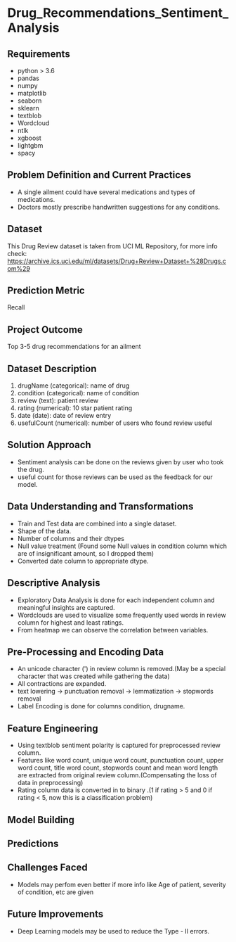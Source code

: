 # Drug_Recommendations_Sentiment_Analysis

## Requirements
- python > 3.6
- pandas
- numpy
- matplotlib
- seaborn
- sklearn
- textblob
- Wordcloud
- ntlk
- xgboost
- lightgbm  
- spacy

## Problem Definition and Current Practices
  - A single ailment could have several medications and types of medications. 
  - Doctors mostly prescribe handwritten suggestions for any conditions.

## Dataset

  This Drug Review dataset is taken from UCI ML Repository, for more info check: https://archive.ics.uci.edu/ml/datasets/Drug+Review+Dataset+%28Drugs.com%29

## Prediction Metric
  Recall
  
## Project Outcome
  Top 3-5 drug recommendations for an ailment

## Dataset Description
  1. drugName (categorical): name of drug
  2. condition (categorical): name of condition
  3. review (text): patient review
  4. rating (numerical): 10 star patient rating
  5. date (date): date of review entry
  6. usefulCount (numerical): number of users who found review useful

## Solution Approach
  - Sentiment analysis can be done on the reviews given by user who took the drug.
  - useful count for those reviews can be used as the feedback for our model.

## Data Understanding and Transformations
  * Train and Test data are combined into a single dataset.
  * Shape of the data.
  * Number of columns and their dtypes
  * Null value treatment (Found some Null values in condition column which are of insignificant amount, so I dropped them)
  * Converted date column to appropriate dtype.

## Descriptive Analysis
  * Exploratory Data Analysis is done for each independent column and meaningful insights are captured.
  * Wordclouds are used to visualize some frequently used words in review column for highest and least ratings.
  * From heatmap we can observe the correlation between variables.

## Pre-Processing and Encoding Data
  * An unicode character (&#039;) in review column is removed.(May be a special character that was created while gathering the data)
  * All contractions are expanded.
  * text lowering -> punctuation removal -> lemmatization -> stopwords removal
  * Label Encoding is done for columns condition, drugname.

## Feature Engineering
  * Using textblob sentiment polarity is captured for preprocessed review column.
  * Features like word count, unique word count, punctuation count, upper word count, title word count, stopwords count and mean word length are extracted from original           review column.(Compensating the loss of data in preprocessing)
  * Rating column data is converted in to binary .(1 if rating > 5 and 0 if rating < 5, now this is a classification problem)  

## Model Building


## Predictions


## Challenges Faced
  * Models may perfom even better if more info like Age of patient, severity of condition, etc are given

## Future Improvements
  * Deep Learning models may be used to reduce the Type - II errors.


